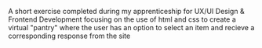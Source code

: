 A short exercise completed during my apprenticeship for UX/UI Design & Frontend Development focusing on the use of html and css to create a virtual "pantry" where the user has an option to select an item and recieve a corresponding response from the site
